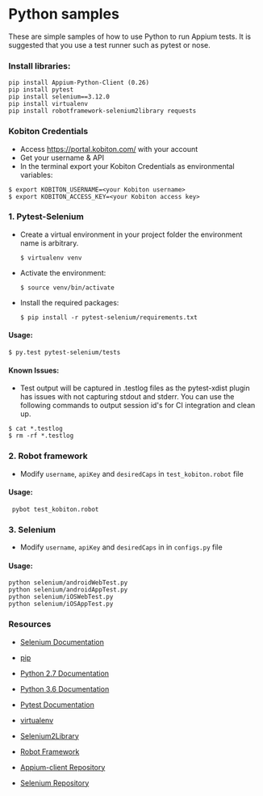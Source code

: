 Python samples
==============

These are simple samples of how to use Python to run Appium tests. It is suggested that you use a test runner such as pytest or nose.

### Install libraries:

```shell
pip install Appium-Python-Client (0.26)
pip install pytest
pip install selenium==3.12.0
pip install virtualenv
pip install robotframework-selenium2library requests
```


### Kobiton Credentials
  * Access https://portal.kobiton.com/ with your account
  * Get your username & API
  * In the terminal export your Kobiton Credentials as environmental variables:

  ```shell
  $ export KOBITON_USERNAME=<your Kobiton username>
  $ export KOBITON_ACCESS_KEY=<your Kobiton access key>
  ```


### 1. Pytest-Selenium

- Create a virtual environment in your project folder the environment name is arbitrary.

  ```shell
  $ virtualenv venv
  ```

- Activate the environment:
  ```shell
  $ source venv/bin/activate
  ```

- Install the required packages:
  ```shell
  $ pip install -r pytest-selenium/requirements.txt
  ```

#### Usage:
  ```shell
  $ py.test pytest-selenium/tests
  ```
#### Known Issues:
* Test output will be captured in .testlog files as the pytest-xdist plugin has issues with not capturing stdout and stderr. You can use the following commands to output session id's for CI integration and clean up.

```shell
$ cat *.testlog
$ rm -rf *.testlog
```

### 2. Robot framework

- Modify `username`, `apiKey` and `desiredCaps` in `test_kobiton.robot` file

#### Usage:

```shell
 pybot test_kobiton.robot
```


### 3. Selenium

- Modify `username`, `apiKey` and `desiredCaps` in  in `configs.py` file


#### Usage:

```shell
python selenium/androidWebTest.py
python selenium/androidAppTest.py
python selenium/iOSWebTest.py
python selenium/iOSAppTest.py
```

### Resources

- [Selenium Documentation](http://www.seleniumhq.org/docs/)

- [pip](http://pip-installer.org/)

- [Python 2.7 Documentation](https://docs.python.org/2.7/)

- [Python 3.6 Documentation](https://docs.python.org/3.6/)

- [Pytest Documentation](http://pytest.org/latest/contents.html)

- [virtualenv](https://virtualenv.readthedocs.org/en/latest/)

- [Selenium2Library](https://github.com/rtomac/robotframework-selenium2library)

- [Robot Framework](http://code.google.com/p/robotframework/)

- [Appium-client Repository](https://pypi.python.org/simple/appium-python-client)

- [Selenium Repository](https://pypi.python.org/simple/selenium)
